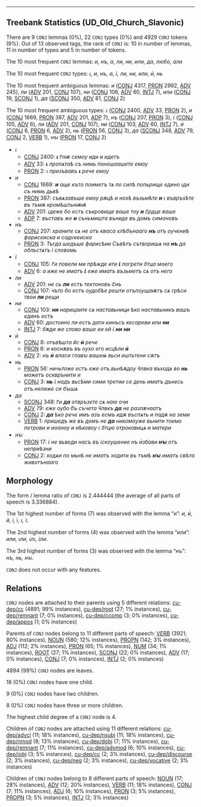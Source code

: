 

--------------------------------------------------------------------------------

## Treebank Statistics (UD_Old_Church_Slavonic)

There are 9 `CONJ` lemmas (0%), 22 `CONJ` types (0%) and 4929 `CONJ` tokens (9%).
Out of 13 observed tags, the rank of `CONJ` is: 10 in number of lemmas, 11 in number of types and 5 in number of tokens.

The 10 most frequent `CONJ` lemmas: <em>и, нъ, а, ли, ни, или, да, любо, али</em>

The 10 most frequent `CONJ` types:  <em>ꙇ, и, нъ, а, ꙇ҅, ли, ни, или, и҅, нь</em>

The 10 most frequent ambiguous lemmas: <em>и</em> ([CONJ]() 4317, [PRON]() 2992, [ADV]() 245), <em>ли</em> ([ADV]() 201, [CONJ]() 107), <em>ни</em> ([CONJ]() 106, [ADV]() 60, [INTJ]() 7), <em>или</em> ([CONJ]() 19, [SCONJ]() 1), <em>да</em> ([SCONJ]() 350, [ADV]() 81, [CONJ]() 2)

The 10 most frequent ambiguous types:  <em>ꙇ</em> ([CONJ]() 2400, [ADV]() 33, [PRON]() 2), <em>и</em> ([CONJ]() 1669, [PRON]() 387, [ADV]() 201, [ADP]() 7), <em>нъ</em> ([CONJ]() 207, [PRON]() 3), <em>ꙇ҅</em> ([CONJ]() 105, [ADV]() 6), <em>ли</em> ([ADV]() 201, [CONJ]() 107), <em>ни</em> ([CONJ]() 103, [ADV]() 60, [INTJ]() 7), <em>и҅</em> ([CONJ]() 8, [PRON]() 6, [ADV]() 2), <em>нь</em> ([PRON]() 56, [CONJ]() 3), <em>да</em> ([SCONJ]() 348, [ADV]() 79, [CONJ]() 2, [VERB]() 1), <em>нꙑ</em> ([PRON]() 17, [CONJ]() 2)


* <em>ꙇ</em>
  * [CONJ]() 2400: <em><b>ꙇ</b> г҃лѭ семоу иди и идетъ</em>
  * [ADV]() 33: <em><b>ꙇ</b> пропѧтаѣ съ нимь поношаашете емоу</em>
  * [PRON]() 2: <em>ꙇ призъвавъ <b>ꙇ</b> рече емоу</em>
* <em>и</em>
  * [CONJ]() 1669: <em><b>и</b> аще къто поиметъ тѧ по силѣ попьрище едино ꙇди съ нимь дьвѣ</em>
  * [PRON]() 387: <em>съвѧзавъше емоу рѫцѣ и ноѕѣ възьмѣте <b>и</b> ꙇ въвръѕѣте въ тъмѫ кромѣштьнѭѭ</em>
  * [ADV]() 201: <em>ꙇдеже бо естъ съкровище ваше тоу <b>и</b> с҃рдце ваше</em>
  * [ADP]() 7: <em>въставъ же <b>и</b> съньмишта въниде въ домъ симоновъ</em>
* <em>нъ</em>
  * [CONJ]() 207: <em>храните сѧ не отъ кваса хлѣбънааго <b>нъ</b> отъ оучениѣ фарисеиска и садѵкеиска</em>
  * [PRON]() 3: <em>Тъгда шедъше фарисѣии Съвѣтъ сътворишѧ на <b>нъ</b> да обльстѧтъ і словомь</em>
* <em>ꙇ҅</em>
  * [CONJ]() 105: <em>г҃и повели ми прѣжде ити <b>ꙇ҅</b> погрети о҃тца моего</em>
  * [ADV]() 6: <em>а иже не иматъ <b>ꙇ҅</b> еже иматъ възьметъ сѧ отъ него</em>
* <em>ли</em>
  * [ADV]() 201: <em>не сь <b>ли</b> естъ тектоновъ с҃нъ</em>
  * [CONJ]() 107: <em>чъто бо естъ оудобѣе решти отъпоущаѭтъ сѧ грѣси твои <b>ли</b> рещи</em>
* <em>ни</em>
  * [CONJ]() 103: <em><b>ни</b> нарицаите сѧ наставьници ѣко наставьникъ вашъ единъ естъ</em>
  * [ADV]() 60: <em>достоино ли естъ дати кинъсъ кесареви или <b>ни</b></em>
  * [INTJ]() 7: <em>бѫди же слово ваше еи ей ꙇ҅ <b>ни</b> <b>ни</b></em>
* <em>и҅</em>
  * [CONJ]() 8: <em>отъвѣшта и҃с <b>и҅</b> рече</em>
  * [PRON]() 6: <em>и коснѫвъ въ оухо его исцѣли <b>и҅</b></em>
  * [ADV]() 2: <em>нъ <b>и҅</b> власи главꙑ вашеѩ вьси иштьтени сѫтъ</em>
* <em>нь</em>
  * [PRON]() 56: <em>ничьтоже естъ еже отъ.вьнѣѫдоу ч҃лвка въходѧ во <b>нь</b> можетъ оскврънити и</em>
  * [CONJ]() 3: <em><b>нь</b> ꙇ҅ надъ вьсѣми сими третии се день иматъ дънесь отъ.нелиже си бꙑшѧ</em>
* <em>да</em>
  * [SCONJ]() 348: <em>г҃и <b>да</b> отвръзете сѧ наю очи</em>
  * [ADV]() 79: <em>еже оубо б҃ъ съчета ч҃лвкъ <b>да</b> не разлѫчаатъ</em>
  * [CONJ]() 2: <em><b>да</b> ѣко рече имъ азъ есмъ идѫ въспѧть и падѫ на земи</em>
  * [VERB]() 1: <em>пришедъ же въ домъ не <b>да</b> никомоуже вьнити токмо петрови и иоаноу и иѣковоу ꙇ о҃тцю отроковицѧ и матери</em>
* <em>нꙑ</em>
  * [PRON]() 17: <em>ꙇ҅ не вьведи насъ въ іскоушение нъ и҅збави <b>нꙑ</b> отъ неприѣзни</em>
  * [CONJ]() 2: <em>ходѧи по мьнѣ не иматъ ходити въ тъмѣ <b>нꙑ</b> иматъ свѣта животънааго</em>

## Morphology

The form / lemma ratio of `CONJ` is 2.444444 (the average of all parts of speech is 3.336884).

The 1st highest number of forms (7) was observed with the lemma “и”: <em>и, и҅, й, і, і҅, ꙇ, ꙇ҅</em>.

The 2nd highest number of forms (4) was observed with the lemma “или”: <em>или, ꙇли, ꙇлꙇ, ꙇ҅ли</em>.

The 3rd highest number of forms (3) was observed with the lemma “нъ”: <em>нъ, нь, нꙑ</em>.

`CONJ` does not occur with any features.


## Relations

`CONJ` nodes are attached to their parents using 5 different relations: [cu-dep/cc]() (4891; 99% instances), [cu-dep/root]() (27; 1% instances), [cu-dep/remnant]() (7; 0% instances), [cu-dep/ccomp]() (3; 0% instances), [cu-dep/appos]() (1; 0% instances)

Parents of `CONJ` nodes belong to 11 different parts of speech: [VERB]() (3921; 80% instances), [NOUN]() (580; 12% instances), [PROPN]() (142; 3% instances), [ADJ]() (112; 2% instances), [PRON]() (65; 1% instances), [NUM]() (34; 1% instances), [ROOT]() (27; 1% instances), [SCONJ]() (22; 0% instances), [ADV]() (17; 0% instances), [CONJ]() (7; 0% instances), [INTJ]() (2; 0% instances)

4894 (99%) `CONJ` nodes are leaves.

18 (0%) `CONJ` nodes have one child.

9 (0%) `CONJ` nodes have two children.

8 (0%) `CONJ` nodes have three or more children.

The highest child degree of a `CONJ` node is 4.

Children of `CONJ` nodes are attached using 11 different relations: [cu-dep/advcl]() (11; 18% instances), [cu-dep/nsubj]() (11; 18% instances), [cu-dep/nmod]() (8; 13% instances), [cu-dep/dobj]() (7; 11% instances), [cu-dep/remnant]() (7; 11% instances), [cu-dep/advmod]() (6; 10% instances), [cu-dep/iobj]() (3; 5% instances), [cu-dep/cc]() (2; 3% instances), [cu-dep/discourse]() (2; 3% instances), [cu-dep/neg]() (2; 3% instances), [cu-dep/vocative]() (2; 3% instances)

Children of `CONJ` nodes belong to 8 different parts of speech: [NOUN]() (17; 28% instances), [ADV]() (12; 20% instances), [VERB]() (11; 18% instances), [CONJ]() (7; 11% instances), [ADJ]() (6; 10% instances), [PRON]() (3; 5% instances), [PROPN]() (3; 5% instances), [INTJ]() (2; 3% instances)


